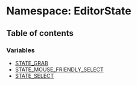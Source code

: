 # Namespace: EditorState

## Table of contents

### Variables

* [STATE\_GRAB](/en/auto-docs/fixed-layout-editor/variables/EditorState.STATE_GRAB.md)
* [STATE\_MOUSE\_FRIENDLY\_SELECT](/en/auto-docs/fixed-layout-editor/variables/EditorState.STATE_MOUSE_FRIENDLY_SELECT.md)
* [STATE\_SELECT](/en/auto-docs/fixed-layout-editor/variables/EditorState.STATE_SELECT.md)
